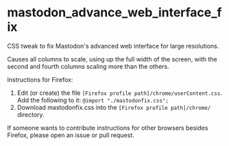 # mastodon_advance_web_interface_fix
CSS tweak to fix Mastodon's advanced web interface for large resolutions.

Causes all columns to scale, using up the full width of the screen, with the second and fourth columns scaling more than the others.

Instructions for Firefox:
1. Edit (or create)  the file `[Firefox profile path]/chrome/userContent.css`. Add the following to it: `@import "./mastodonfix.css";`
2. Download mastodonfix.css into the `[Firefox profile path]/chrome/` directory.

If someone wants to contribute instructions for other browsers besides Firefox, please open an issue or pull request.
